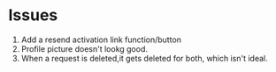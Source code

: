 # Issues


1. Add a resend activation link function/button
2. Profile picture doesn't lookg good.
3. When a request is deleted,it gets deleted for both, which isn't ideal.
